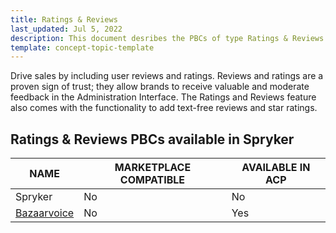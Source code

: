 ```yaml
---
title: Ratings & Reviews
last_updated: Jul 5, 2022
description: This document desribes the PBCs of type Ratings & Reviews
template: concept-topic-template
---
```


Drive sales by including user reviews and ratings. Reviews and ratings are a proven sign of trust; they allow brands to receive valuable and moderate feedback in the Administration Interface. The Ratings and Reviews feature also comes with the functionality to add text-free reviews and star ratings.

## Ratings & Reviews PBCs available in Spryker

| NAME | MARKETPLACE COMPATIBLE | AVAILABLE IN ACP |
| --- | --- | --- |
| Spryker | No | No |
| [Bazaarvoice](/docs/pbc/all/ratings-reviews/bazaarvoice/bazaarvoice.html) | No | Yes |
